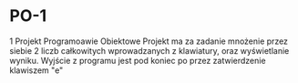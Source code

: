 # PO-1
1 Projekt Programoawie Obiektowe
Projekt ma za zadanie mnożenie przez siebie 2 liczb całkowitych wprowadzanych z klawiatury, oraz wyświetlanie wyniku. Wyjście z programu jest pod koniec po przez zatwierdzenie klawiszem "e"
